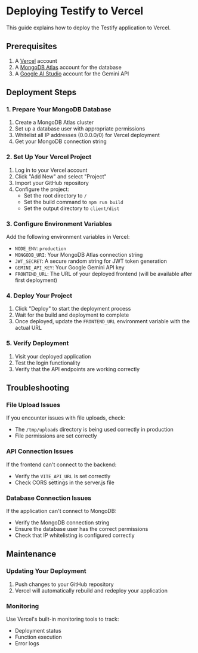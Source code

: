 # Deploying Testify to Vercel

This guide explains how to deploy the Testify application to Vercel.

## Prerequisites

1. A [Vercel](https://vercel.com) account
2. A [MongoDB Atlas](https://www.mongodb.com/cloud/atlas) account for the database
3. A [Google AI Studio](https://ai.google.dev/) account for the Gemini API

## Deployment Steps

### 1. Prepare Your MongoDB Database

1. Create a MongoDB Atlas cluster
2. Set up a database user with appropriate permissions
3. Whitelist all IP addresses (0.0.0.0/0) for Vercel deployment
4. Get your MongoDB connection string

### 2. Set Up Your Vercel Project

1. Log in to your Vercel account
2. Click "Add New" and select "Project"
3. Import your GitHub repository
4. Configure the project:
   - Set the root directory to `/`
   - Set the build command to `npm run build`
   - Set the output directory to `client/dist`

### 3. Configure Environment Variables

Add the following environment variables in Vercel:

- `NODE_ENV`: `production`
- `MONGODB_URI`: Your MongoDB Atlas connection string
- `JWT_SECRET`: A secure random string for JWT token generation
- `GEMINI_API_KEY`: Your Google Gemini API key
- `FRONTEND_URL`: The URL of your deployed frontend (will be available after first deployment)

### 4. Deploy Your Project

1. Click "Deploy" to start the deployment process
2. Wait for the build and deployment to complete
3. Once deployed, update the `FRONTEND_URL` environment variable with the actual URL

### 5. Verify Deployment

1. Visit your deployed application
2. Test the login functionality
3. Verify that the API endpoints are working correctly

## Troubleshooting

### File Upload Issues

If you encounter issues with file uploads, check:
- The `/tmp/uploads` directory is being used correctly in production
- File permissions are set correctly

### API Connection Issues

If the frontend can't connect to the backend:
- Verify the `VITE_API_URL` is set correctly
- Check CORS settings in the server.js file

### Database Connection Issues

If the application can't connect to MongoDB:
- Verify the MongoDB connection string
- Ensure the database user has the correct permissions
- Check that IP whitelisting is configured correctly

## Maintenance

### Updating Your Deployment

1. Push changes to your GitHub repository
2. Vercel will automatically rebuild and redeploy your application

### Monitoring

Use Vercel's built-in monitoring tools to track:
- Deployment status
- Function execution
- Error logs
